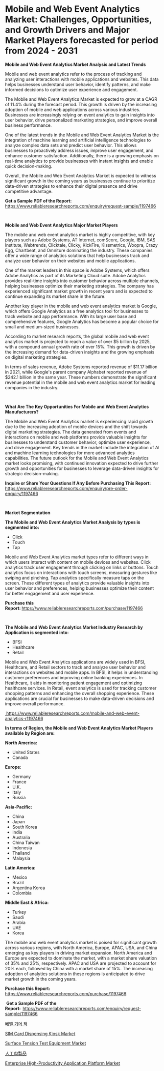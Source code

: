 <p><h1>Mobile and Web Event Analytics Market: Challenges, Opportunities, and Growth Drivers and Major Market Players forecasted for period from 2024 - 2031</h1></p><p><strong>Mobile and Web Event Analytics Market Analysis and Latest Trends</strong></p>
<p><p>Mobile and web event analytics refer to the process of tracking and analyzing user interactions with mobile applications and websites. This data helps businesses understand user behavior, identify patterns, and make informed decisions to optimize user experience and engagement.</p><p>The Mobile and Web Event Analytics Market is expected to grow at a CAGR of 11.4% during the forecast period. This growth is driven by the increasing adoption of mobile and web applications across various industries. Businesses are increasingly relying on event analytics to gain insights into user behavior, drive personalized marketing strategies, and improve overall business performance.</p><p>One of the latest trends in the Mobile and Web Event Analytics Market is the integration of machine learning and artificial intelligence technologies to analyze complex data sets and predict user behavior. This allows businesses to proactively address issues, improve user engagement, and enhance customer satisfaction. Additionally, there is a growing emphasis on real-time analytics to provide businesses with instant insights and enable quick decision-making.</p><p>Overall, the Mobile and Web Event Analytics Market is expected to witness significant growth in the coming years as businesses continue to prioritize data-driven strategies to enhance their digital presence and drive competitive advantage.</p></p>
<p><strong>Get a Sample PDF of the Report:&nbsp;</strong> <a href="https://www.reliableresearchreports.com/enquiry/request-sample/1197466">https://www.reliableresearchreports.com/enquiry/request-sample/1197466</a></p>
<p>&nbsp;</p>
<p><strong>Mobile and Web Event Analytics Major Market Players</strong></p>
<p><p>The mobile and web event analytics market is highly competitive, with key players such as Adobe Systems, AT Internet, comScore, Google, IBM, SAS Institute, Webtrends, Clicktale, Clicky, KickFire, Kissmetrics, Woopra, Crazy Egg, Chartbeat, and Omniture dominating the industry. These companies offer a wide range of analytics solutions that help businesses track and analyze user behavior on their websites and mobile applications.</p><p>One of the market leaders in this space is Adobe Systems, which offers Adobe Analytics as part of its Marketing Cloud suite. Adobe Analytics provides real-time insights into customer behavior across multiple channels, helping businesses optimize their marketing strategies. The company has experienced significant market growth in recent years and is expected to continue expanding its market share in the future.</p><p>Another key player in the mobile and web event analytics market is Google, which offers Google Analytics as a free analytics tool for businesses to track website and app performance. With its large user base and comprehensive features, Google Analytics has become a popular choice for small and medium-sized businesses.</p><p>According to market research reports, the global mobile and web event analytics market is projected to reach a value of over $5 billion by 2025, with a compound annual growth rate of over 15%. This growth is driven by the increasing demand for data-driven insights and the growing emphasis on digital marketing strategies.</p><p>In terms of sales revenue, Adobe Systems reported revenue of $11.17 billion in 2021, while Google's parent company Alphabet reported revenue of $242.1 billion in the same year. These numbers demonstrate the significant revenue potential in the mobile and web event analytics market for leading companies in the industry.</p></p>
<p>&nbsp;</p>
<p><strong>What Are The Key Opportunities For Mobile and Web Event Analytics Manufacturers?</strong></p>
<p><p>The Mobile and Web Event Analytics market is experiencing rapid growth due to the increasing adoption of mobile devices and the shift towards digital marketing strategies. The data generated from events and interactions on mobile and web platforms provide valuable insights for businesses to understand customer behavior, optimize user experience, and drive engagement. Key trends in the market include the integration of AI and machine learning technologies for more advanced analytics capabilities. The future outlook for the Mobile and Web Event Analytics market looks promising, with continued innovation expected to drive further growth and opportunities for businesses to leverage data-driven insights for strategic decision-making.</p></p>
<p><strong>Inquire or Share Your Questions If Any Before Purchasing This Report:</strong> <a href="https://www.reliableresearchreports.com/enquiry/pre-order-enquiry/1197466">https://www.reliableresearchreports.com/enquiry/pre-order-enquiry/1197466</a></p>
<p>&nbsp;</p>
<p><strong>Market Segmentation</strong></p>
<p><strong>The Mobile and Web Event Analytics Market Analysis by types is segmented into:</strong></p>
<p><ul><li>Click</li><li>Touch</li><li>Tap</li></ul></p>
<p><p>Mobile and Web Event Analytics market types refer to different ways in which users interact with content on mobile devices and websites. Click analytics track user engagement through clicking on links or buttons. Touch analytics focus on interactions with touch screens, measuring gestures like swiping and pinching. Tap analytics specifically measure taps on the screen. These different types of analytics provide valuable insights into user behavior and preferences, helping businesses optimize their content for better engagement and user experience.</p></p>
<p><strong>Purchase this Report:&nbsp;</strong><a href="https://www.reliableresearchreports.com/purchase/1197466">https://www.reliableresearchreports.com/purchase/1197466</a></p>
<p>&nbsp;</p>
<p><strong>The Mobile and Web Event Analytics Market Industry Research by Application is segmented into:</strong></p>
<p><ul><li>BFSI</li><li>Healthcare</li><li>Retail</li></ul></p>
<p><p>Mobile and Web Event Analytics applications are widely used in BFSI, Healthcare, and Retail sectors to track and analyze user behavior and interactions on websites and mobile apps. In BFSI, it helps in understanding customer preferences and improving online banking experiences. In Healthcare, it aids in monitoring patient engagement and optimizing healthcare services. In Retail, event analytics is used for tracking customer shopping patterns and enhancing the overall shopping experience. These applications are crucial for businesses to make data-driven decisions and improve overall performance.</p></p>
<p><a href="https://www.reliableresearchreports.com/mobile-and-web-event-analytics-r1197466">&nbsp;https://www.reliableresearchreports.com/mobile-and-web-event-analytics-r1197466</a></p>
<p><strong>In terms of Region, the Mobile and Web Event Analytics Market Players available by Region are:</strong></p>
<p>
    <p> <strong> North America: </strong>
        <ul>
            <li>United States</li>
            <li>Canada</li>
        </ul>
        </p> 
    <p> <strong> Europe: </strong>
        <ul>
            <li>Germany</li>
            <li>France</li>
            <li>U.K.</li>
            <li>Italy</li>
            <li>Russia</li>
        </ul>
        </p> 
    <p> <strong> Asia-Pacific: </strong>
        <ul>
            <li>China</li>
            <li>Japan</li>
            <li>South Korea</li>
            <li>India</li>
            <li>Australia</li>
            <li>China Taiwan</li>
            <li>Indonesia</li>
            <li>Thailand</li>
            <li>Malaysia</li>
        </ul>
        </p> 
    <p> <strong> Latin America: </strong>
        <ul>
            <li>Mexico</li>
            <li>Brazil</li>
            <li>Argentina Korea</li>
            <li>Colombia</li>
        </ul>
        </p> 
    <p> <strong> Middle East & Africa: </strong>
        <ul>
            <li>Turkey</li>
            <li>Saudi</li>
            <li>Arabia</li>
            <li>UAE</li>
            <li>Korea</li>
        </ul>
    </p>
    </p>
<p><p>The mobile and web event analytics market is poised for significant growth across various regions, with North America, Europe, APAC, USA, and China emerging as key players in driving market expansion. North America and Europe are expected to dominate the market, with a market share valuation of 35% and 25%, respectively. APAC and USA are projected to account for 20% each, followed by China with a market share of 15%. The increasing adoption of analytics solutions in these regions is anticipated to drive market growth in the coming years.</p></p>
<p><strong>Purchase this Report: </strong><a href="https://www.reliableresearchreports.com/purchase/1197466">https://www.reliableresearchreports.com/purchase/1197466</a></p>
<p>&nbsp;<strong>Get a Sample PDF of the Report:&nbsp;&nbsp;</strong><a href="https://www.reliableresearchreports.com/enquiry/request-sample/1197466">https://www.reliableresearchreports.com/enquiry/request-sample/1197466</a></p>
<p><strong></strong></p>
<p><p><a href="https://medium.com/@monserratemohr/%EB%B2%A0%EB%B2%A8-%EA%B8%B0%EC%96%B4-%EC%9E%AD-%EC%8B%9C%EC%9E%A5%EC%9D%80-%EC%8B%9C%EC%9E%A5-%EC%A0%90%EC%9C%A0%EC%9C%A8-%ED%81%AC%EA%B8%B0-%EB%B0%8F-2031%EB%85%84%EA%B9%8C%EC%A7%80%EC%9D%98-%EC%98%88%EC%83%81-%EC%98%88%EC%B8%A1%EC%97%90-%EC%B4%88%EC%A0%90%EC%9D%84-%EB%A7%9E%EC%B6%94%EA%B3%A0-%EC%9E%88%EC%8A%B5%EB%8B%88%EB%8B%A4-edc497250f39">베벨 기어 잭</a></p><p><a href="https://www.linkedin.com/pulse/sim-card-dispensing-kiosk-market-key-successful-business-strategy-tx92c?trackingId=LENmr5BgLz8Mg2alpzheIg%3D%3D">SIM Card Dispensing Kiosk Market</a></p><p><a href="https://www.linkedin.com/pulse/surface-tension-test-equipment-market-insights-cagr-trends-1gt8f?trackingId=t4999y7R1N8O0Ne06HP31A%3D%3D">Surface Tension Test Equipment Market</a></p><p><a href="https://medium.com/@ebbkautzer/%E4%BA%BA%E5%B7%A5%E8%82%89%E8%A3%BD%E5%93%81%E5%B8%82%E5%A0%B4-%E7%AB%B6%E4%BA%89%E5%88%86%E6%9E%90-%E5%B8%82%E5%A0%B4%E3%83%88%E3%83%AC%E3%83%B3%E3%83%89-2031%E5%B9%B4%E3%81%BE%E3%81%A7%E3%81%AE%E4%BA%88%E6%B8%AC-0f942d4fc998">人工肉製品</a></p><p><a href="https://github.com/ashman753/Market-Research-Report-List-1/blob/main/enterprise-high-productivity-application-platform-market.md">Enterprise High-Productivity Application Platform Market</a></p></p>